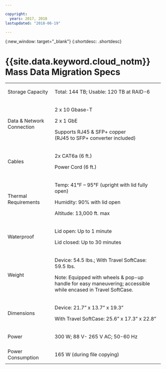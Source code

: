 ```yaml
---

copyright:
  years: 2017, 2018
lastupdated: "2018-06-19"

---
```

{:new_window: target="_blank"}
{:shortdesc: .shortdesc}

# {{site.data.keyword.cloud_notm}} Mass Data Migration Specs

<table role="presentation">
        <colgroup>
          <col/>
          <col/>
        </colgroup>
          <tr>
            <td>Storage Capacity</td>
            <td>
              <p>Total: 144 TB; Usable: 120 TB at RAID-6</p>
            </td>
          </tr>
          <tr>
            <td>Data &amp; Network Connection</td>
            <td>
              <p>2 x 10 Gbase-T</p>
              <p>2 x 1 GbE</p>
              <p>Supports RJ45 &amp; SFP+ copper <br/> (RJ45 to SFP+ converter included)</p>
            </td>
          </tr>
          <tr>
            <td>Cables</td>
            <td>
              <p>2x CAT6a (6 ft.)</p>
              <p>Power Cord (6 ft.)</p>
            </td>
          </tr>
          <tr>
            <td>Thermal Requirements</td>
            <td>
              <p>Temp: 41°F – 95°F (upright with lid fully open)</p>
              <p>Humidity: 90% with lid open</p>
              <p>Altitude: 13,000 ft. max</p>
            </td>
          </tr>
          <tr>
            <td>Waterproof</td>
            <td>
              <p>Lid open: Up to 1 minute</p>
              <p>Lid closed: Up to 30 minutes</p>
            </td>
          </tr>
          <tr>
            <td>Weight</td>
            <td>
              <p>Device: 54.5 lbs.; With Travel SoftCase: 59.5 lbs.</p>
              <p>Note: Equipped with wheels &amp; pop-up handle for easy maneuvering; accessible while encased in Travel SoftCase.</p>
            </td>
          </tr>
          <tr>
            <td>Dimensions</td>
            <td>
              <p>Device: 21.7” x 13.7” x 19.3”</p>
              <p>With Travel SoftCase: 25.6” x 17.3” x 22.8”</p>
            </td>
          </tr>
          <tr>
            <td>Power</td>
            <td>
              <p>300 W; 88 V- 265 V AC; 50-60 Hz</p>
            </td>
          </tr>
          <tr>
            <td>Power Consumption</td>
            <td>
              <p>165 W (during file copying)</p>
            </td>
          </tr>
</table>
